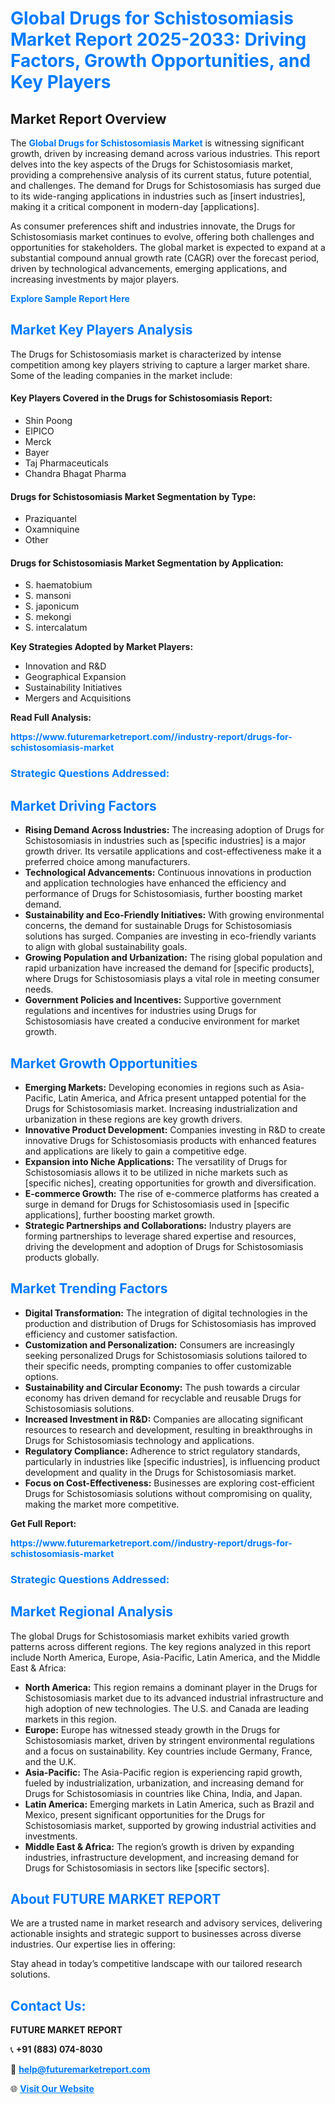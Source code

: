 <h1 style="color: #007BFF;">Global Drugs for Schistosomiasis Market Report 2025-2033: Driving Factors, Growth Opportunities, and Key Players</h1>

<section id="overview">
<h2>Market Report Overview</h2>
<p>The <a href="https://www.futuremarketreport.com//industry-report/drugs-for-schistosomiasis-market" style="color: #007BFF; text-decoration: none;"><strong>Global Drugs for Schistosomiasis Market</strong></a> is witnessing significant growth, driven by increasing demand across various industries. This report delves into the key aspects of the Drugs for Schistosomiasis market, providing a comprehensive analysis of its current status, future potential, and challenges. The demand for Drugs for Schistosomiasis has surged due to its wide-ranging applications in industries such as [insert industries], making it a critical component in modern-day [applications].</p>
<p>As consumer preferences shift and industries innovate, the Drugs for Schistosomiasis market continues to evolve, offering both challenges and opportunities for stakeholders. The global market is expected to expand at a substantial compound annual growth rate (CAGR) over the forecast period, driven by technological advancements, emerging applications, and increasing investments by major players.</p>
</section>

<section id="overview">
<p><a href="https://www.futuremarketreport.com//request-sample/reportId=80110" style="color: #007BFF; text-decoration: none;"><strong>Explore Sample Report Here</strong></a></p>
</section>

<section id="key-players">
<h2 style="color: #007BFF;">Market Key Players Analysis</h2>
<p>The Drugs for Schistosomiasis market is characterized by intense competition among key players striving to capture a larger market share. Some of the leading companies in the market include:</p>
<h4>Key Players Covered in the Drugs for Schistosomiasis Report:</h4>
<ul><li>Shin Poong</li><li>EIPICO</li><li>Merck</li><li>Bayer</li><li>Taj Pharmaceuticals</li><li>Chandra Bhagat Pharma</li></ul>
<h4>Drugs for Schistosomiasis Market Segmentation by Type:</h4>
<ul><li>Praziquantel</li><li>Oxamniquine</li><li>Other</li></ul>

<h4>Drugs for Schistosomiasis Market Segmentation by Application:</h4>
<ul><li>S. haematobium</li><li>S. mansoni</li><li>S. japonicum</li><li>S. mekongi</li><li>S. intercalatum</li></ul>
<p><strong>Key Strategies Adopted by Market Players:</strong></p>
<ul>
<li>Innovation and R&D</li>
<li>Geographical Expansion</li>
<li>Sustainability Initiatives</li>
<li>Mergers and Acquisitions</li>
</ul>
</section>

<section>
<p><strong>Read Full Analysis: </strong></p><a href="https://www.futuremarketreport.com//industry-report/drugs-for-schistosomiasis-market" style="color: #007BFF; text-decoration: none;"><strong>https://www.futuremarketreport.com//industry-report/drugs-for-schistosomiasis-market</strong></a>
<h3 style="color: #007BFF;">Strategic Questions Addressed:</h3>
</section>

<section id="driving-factors">
<h2 style="color: #007BFF;">Market Driving Factors</h2>
<ul>
<li><strong>Rising Demand Across Industries:</strong> The increasing adoption of Drugs for Schistosomiasis in industries such as [specific industries] is a major growth driver. Its versatile applications and cost-effectiveness make it a preferred choice among manufacturers.</li>
<li><strong>Technological Advancements:</strong> Continuous innovations in production and application technologies have enhanced the efficiency and performance of Drugs for Schistosomiasis, further boosting market demand.</li>
<li><strong>Sustainability and Eco-Friendly Initiatives:</strong> With growing environmental concerns, the demand for sustainable Drugs for Schistosomiasis solutions has surged. Companies are investing in eco-friendly variants to align with global sustainability goals.</li>
<li><strong>Growing Population and Urbanization:</strong> The rising global population and rapid urbanization have increased the demand for [specific products], where Drugs for Schistosomiasis plays a vital role in meeting consumer needs.</li>
<li><strong>Government Policies and Incentives:</strong> Supportive government regulations and incentives for industries using Drugs for Schistosomiasis have created a conducive environment for market growth.</li>
</ul>
</section>

<section id="growth-opportunities">
<h2 style="color: #007BFF;">Market Growth Opportunities</h2>
<ul>
<li><strong>Emerging Markets:</strong> Developing economies in regions such as Asia-Pacific, Latin America, and Africa present untapped potential for the Drugs for Schistosomiasis market. Increasing industrialization and urbanization in these regions are key growth drivers.</li>
<li><strong>Innovative Product Development:</strong> Companies investing in R&D to create innovative Drugs for Schistosomiasis products with enhanced features and applications are likely to gain a competitive edge.</li>
<li><strong>Expansion into Niche Applications:</strong> The versatility of Drugs for Schistosomiasis allows it to be utilized in niche markets such as [specific niches], creating opportunities for growth and diversification.</li>
<li><strong>E-commerce Growth:</strong> The rise of e-commerce platforms has created a surge in demand for Drugs for Schistosomiasis used in [specific applications], further boosting market growth.</li>
<li><strong>Strategic Partnerships and Collaborations:</strong> Industry players are forming partnerships to leverage shared expertise and resources, driving the development and adoption of Drugs for Schistosomiasis products globally.</li>
</ul>
</section>

<section id="trending-factors">
<h2 style="color: #007BFF;">Market Trending Factors</h2>
<ul>
<li><strong>Digital Transformation:</strong> The integration of digital technologies in the production and distribution of Drugs for Schistosomiasis has improved efficiency and customer satisfaction.</li>
<li><strong>Customization and Personalization:</strong> Consumers are increasingly seeking personalized Drugs for Schistosomiasis solutions tailored to their specific needs, prompting companies to offer customizable options.</li>
<li><strong>Sustainability and Circular Economy:</strong> The push towards a circular economy has driven demand for recyclable and reusable Drugs for Schistosomiasis solutions.</li>
<li><strong>Increased Investment in R&D:</strong> Companies are allocating significant resources to research and development, resulting in breakthroughs in Drugs for Schistosomiasis technology and applications.</li>
<li><strong>Regulatory Compliance:</strong> Adherence to strict regulatory standards, particularly in industries like [specific industries], is influencing product development and quality in the Drugs for Schistosomiasis market.</li>
<li><strong>Focus on Cost-Effectiveness:</strong> Businesses are exploring cost-efficient Drugs for Schistosomiasis solutions without compromising on quality, making the market more competitive.</li>
</ul>
</section>

<section>
<p><strong>Get Full Report: </strong></p><a href="https://www.futuremarketreport.com//industry-report/drugs-for-schistosomiasis-market" style="color: #007BFF; text-decoration: none;"><strong>https://www.futuremarketreport.com//industry-report/drugs-for-schistosomiasis-market</strong></a>
<h3 style="color: #007BFF;">Strategic Questions Addressed:</h3>
</section>


<section id="regional-analysis">
<h2 style="color: #007BFF;">Market Regional Analysis</h2>
<p>The global Drugs for Schistosomiasis market exhibits varied growth patterns across different regions. The key regions analyzed in this report include North America, Europe, Asia-Pacific, Latin America, and the Middle East & Africa:</p>
<ul>
<li><strong>North America:</strong> This region remains a dominant player in the Drugs for Schistosomiasis market due to its advanced industrial infrastructure and high adoption of new technologies. The U.S. and Canada are leading markets in this region.</li>
<li><strong>Europe:</strong> Europe has witnessed steady growth in the Drugs for Schistosomiasis market, driven by stringent environmental regulations and a focus on sustainability. Key countries include Germany, France, and the U.K.</li>
<li><strong>Asia-Pacific:</strong> The Asia-Pacific region is experiencing rapid growth, fueled by industrialization, urbanization, and increasing demand for Drugs for Schistosomiasis in countries like China, India, and Japan.</li>
<li><strong>Latin America:</strong> Emerging markets in Latin America, such as Brazil and Mexico, present significant opportunities for the Drugs for Schistosomiasis market, supported by growing industrial activities and investments.</li>
<li><strong>Middle East & Africa:</strong> The region’s growth is driven by expanding industries, infrastructure development, and increasing demand for Drugs for Schistosomiasis in sectors like [specific sectors].</li>
</ul>
</section>

<footer>
<h2 style="color: #007BFF;">About FUTURE MARKET REPORT</h2>
<p>We are a trusted name in market research and advisory services, delivering actionable insights and strategic support to businesses across diverse industries. Our expertise lies in offering:</p>

<p>Stay ahead in today’s competitive landscape with our tailored research solutions.</p>

<h2 style="color: #007BFF;">Contact Us:</h2>
<p><strong>FUTURE MARKET REPORT</strong></p>
<p>📞 <strong>+91 (883) 074-8030</strong></p>
<p>📧 <strong><a href="mailto:help@futuremarketreport.com" style="color: #007BFF;">help@futuremarketreport.com</a></strong></p>
<p>🌐 <strong><a href="https://www.futuremarketreport.com/" style="color: #007BFF;">Visit Our Website</a></strong></p>
</footer>